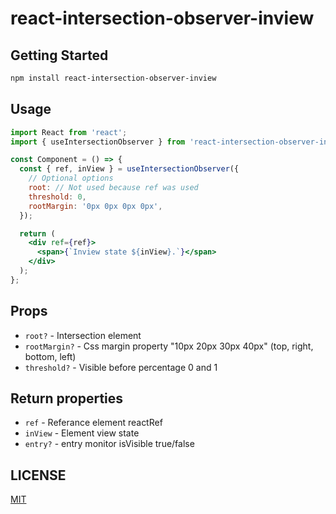 # react-intersection-observer-inview

## Getting Started

```bash
npm install react-intersection-observer-inview
```

## Usage

```jsx
import React from 'react';
import { useIntersectionObserver } from 'react-intersection-observer-inview';

const Component = () => {
  const { ref, inView } = useIntersectionObserver({
    // Optional options
    root: // Not used because ref was used
    threshold: 0,
    rootMargin: '0px 0px 0px 0px',
  });

  return (
    <div ref={ref}>
      <span>{`Inview state ${inView}.`}</span>
    </div>
  );
};
```

## Props
- `root?` - Intersection element
- `rootMargin?` - Css margin property "10px 20px 30px 40px" (top, right, bottom, left)
- `threshold?` - Visible before percentage 0 and 1

## Return properties
- `ref` - Referance element reactRef
- `inView` - Element view state 
- `entry?` - entry monitor isVisible true/false

## LICENSE

[MIT](LICENSE)